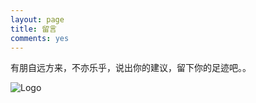 ```yaml
---
layout: page
title: 留言
comments: yes
---
```


有朋自远方来，不亦乐乎，说出你的建议，留下你的足迹吧。。

![Logo](/img/welcome_guest.jpeg)

